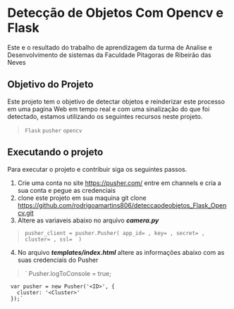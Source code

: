# Detecção de Objetos Com Opencv e Flask

Este e o resultado do trabalho de aprendizagem da turma de Analise e Desenvolvimento de sistemas da Faculdade Pitagoras de Ribeirão das Neves


## Objetivo do Projeto

Este projeto tem o objetivo de detectar objetos e reinderizar este processo em uma pagina Web em tempo real e com uma sinalização do que foi 
detectado, estamos utilizando os seguintes recursos neste projeto.

>`Flask`
>`pusher`
>`opencv`

## Executando o projeto

Para executar o projeto e contribuir siga os seguintes passos.

1. Crie uma conta no site https://pusher.com/  entre em channels e cria a sua conta e pegue as credenciais
2. clone este projeto em sua maquina git clone https://github.com/rodrigoamartins806/deteccaodeobjetos_Flask_Opencv.git
3. Altere as variaveis abaixo no arquivo **_camera.py_** 
> `pusher_client = pusher.Pusher(
  app_id= ,
  key= ,
  secret= ,
  cluster= ,
  ssl= 
)`
4. No arquivo **_templates/index.html_** altere as informações abaixo com as suas credenciais do Pusher
> `     Pusher.logToConsole = true;
 
     var pusher = new Pusher('<ID>', {
       cluster: '<Cluster>'
     });`
